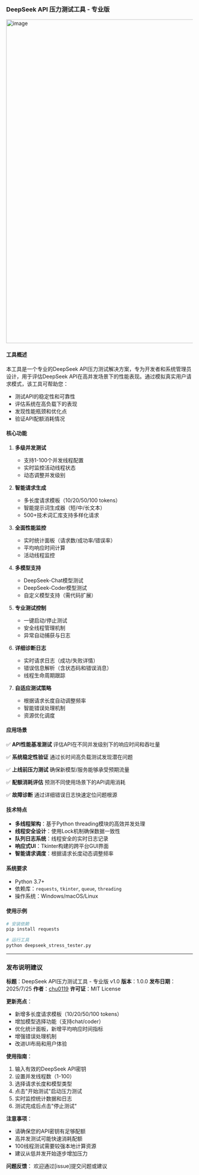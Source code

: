 ### DeepSeek API 压力测试工具 - 专业版
<img width="1050" height="873" alt="image" src="https://github.com/user-attachments/assets/92adf2a5-5f6d-4920-ad56-79ac6f629471" />

#### 工具概述
本工具是一个专业的DeepSeek API压力测试解决方案，专为开发者和系统管理员设计，用于评估DeepSeek API在高并发场景下的性能表现。通过模拟真实用户请求模式，该工具可帮助您：
- 测试API的稳定性和可靠性
- 评估系统在高负载下的表现
- 发现性能瓶颈和优化点
- 验证API配额消耗情况

#### 核心功能

1. **多级并发测试**
   - 支持1-100个并发线程配置
   - 实时监控活动线程状态
   - 动态调整并发级别

2. **智能请求生成**
   - 多长度请求模板（10/20/50/100 tokens）
   - 智能提示词生成器（短/中/长文本）
   - 500+技术词汇库支持多样化请求

3. **全面性能监控**
   - 实时统计面板（请求数/成功率/错误率）
   - 平均响应时间计算
   - 活动线程监控

4. **多模型支持**
   - DeepSeek-Chat模型测试
   - DeepSeek-Coder模型测试
   - 自定义模型支持（需代码扩展）

5. **专业测试控制**
   - 一键启动/停止测试
   - 安全线程管理机制
   - 异常自动捕获与日志

6. **详细诊断日志**
   - 实时请求日志（成功/失败详情）
   - 错误信息解析（含状态码和错误消息）
   - 线程生命周期跟踪

7. **自适应测试策略**
   - 根据请求长度自动调整频率
   - 智能错误处理机制
   - 资源优化调度

#### 应用场景

✅ **API性能基准测试**
评估API在不同并发级别下的响应时间和吞吐量

✅ **系统稳定性验证**
通过长时间高负载测试发现潜在问题

✅ **上线前压力测试**
确保新模型/服务能够承受预期流量

✅ **配额消耗评估**
预测不同使用场景下的API调用消耗

✅ **故障诊断**
通过详细错误日志快速定位问题根源

#### 技术特点

- **多线程架构**：基于Python threading模块的高效并发处理
- **线程安全设计**：使用Lock机制确保数据一致性
- **队列日志系统**：线程安全的实时日志记录
- **响应式UI**：Tkinter构建的跨平台GUI界面
- **智能请求调度**：根据请求长度动态调整频率

#### 系统要求
- Python 3.7+
- 依赖库：`requests`, `tkinter`, `queue`, `threading`
- 操作系统：Windows/macOS/Linux

#### 使用示例
```bash
# 安装依赖
pip install requests

# 运行工具
python deepseek_stress_tester.py
```

---

### 发布说明建议

**标题**：DeepSeek API压力测试工具 - 专业版 v1.0
**版本**：1.0.0
**发布日期**：2025/7/25
**作者**：[chu0119](https://github.com/chu0119)
**许可证**：MIT License

**更新亮点**：
- 新增多长度请求模板（10/20/50/100 tokens）
- 增加模型选择功能（支持chat/coder）
- 优化统计面板，新增平均响应时间指标
- 增强错误处理机制
- 改进UI布局和用户体验

**使用指南**：
1. 输入有效的DeepSeek API密钥
2. 设置并发线程数（1-100）
3. 选择请求长度和模型类型
4. 点击"开始测试"启动压力测试
5. 实时监控统计数据和日志
6. 测试完成后点击"停止测试"

**注意事项**：
- 请确保您的API密钥有足够配额
- 高并发测试可能快速消耗配额
- 100线程测试需要较强本地计算资源
- 建议从低并发开始逐步增加压力

**问题反馈**：
欢迎通过[issue]提交问题或建议

